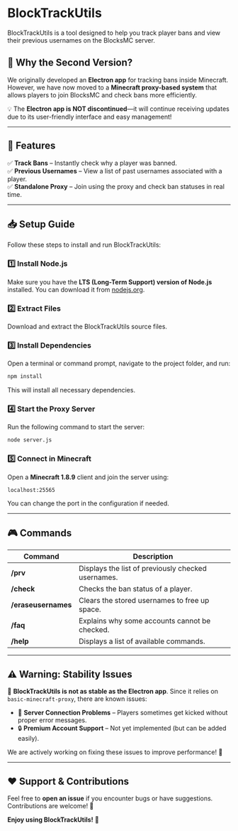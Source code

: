 # BlockTrackUtils

BlockTrackUtils is a tool designed to help you track player bans and view their previous usernames on the BlocksMC server.

## 🚀 Why the Second Version?

We originally developed an **Electron app** for tracking bans inside Minecraft. However, we have now moved to a **Minecraft proxy-based system** that allows players to join BlocksMC and check bans more efficiently. 

💡 The **Electron app is NOT discontinued**—it will continue receiving updates due to its user-friendly interface and easy management!

---

## 🌟 Features

✅ **Track Bans** – Instantly check why a player was banned.  
✅ **Previous Usernames** – View a list of past usernames associated with a player.  
✅ **Standalone Proxy** – Join using the proxy and check ban statuses in real time.  

---

## 📥 Setup Guide

Follow these steps to install and run BlockTrackUtils:

### 1️⃣ Install Node.js
Make sure you have the **LTS (Long-Term Support) version of Node.js** installed. You can download it from [nodejs.org](https://nodejs.org/).

### 2️⃣ Extract Files
Download and extract the BlockTrackUtils source files.

### 3️⃣ Install Dependencies
Open a terminal or command prompt, navigate to the project folder, and run:
```sh
npm install
```
This will install all necessary dependencies.

### 4️⃣ Start the Proxy Server
Run the following command to start the server:
```sh
node server.js
```

### 5️⃣ Connect in Minecraft
Open a **Minecraft 1.8.9** client and join the server using:
```
localhost:25565
```
You can change the port in the configuration if needed.

---

## 🎮 Commands

| Command | Description |
|---------|-------------|
| **/prv** | Displays the list of previously checked usernames. |
| **/check <PlayerUsername>** | Checks the ban status of a player. |
| **/eraseusernames** | Clears the stored usernames to free up space. |
| **/faq** | Explains why some accounts cannot be checked. |
| **/help** | Displays a list of available commands. |

---

## ⚠️ **Warning: Stability Issues**

🔴 **BlockTrackUtils is not as stable as the Electron app**. Since it relies on `basic-minecraft-proxy`, there are known issues:

- 🛑 **Server Connection Problems** – Players sometimes get kicked without proper error messages.
- 🔒 **Premium Account Support** – Not yet implemented (but can be added easily).

We are actively working on fixing these issues to improve performance! 💪

---

## ❤️ Support & Contributions

Feel free to **open an issue** if you encounter bugs or have suggestions. Contributions are welcome! 🎉

**Enjoy using BlockTrackUtils!** 🚀
